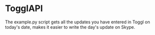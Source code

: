 # TogglAPI
The example.py script gets all the updates you have entered in Toggl on today's date, makes it easier to write the day's update on Skype.

